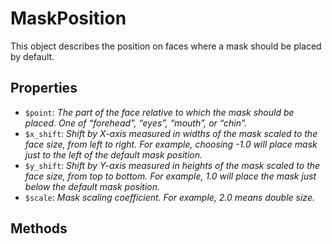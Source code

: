 # MaskPosition	

This object describes the position on faces where a mask should be placed by default.	

## Properties	

- `$point`: _The part of the face relative to which the mask should be placed. One of “forehead”, “eyes”, “mouth”, or “chin”._
- `$x_shift`: _Shift by X-axis measured in widths of the mask scaled to the face size, from left to right. For example, choosing -1.0 will place mask just to the left of the default mask position._
- `$y_shift`: _Shift by Y-axis measured in heights of the mask scaled to the face size, from top to bottom. For example, 1.0 will place the mask just below the default mask position._
- `$scale`: _Mask scaling coefficient. For example, 2.0 means double size._

## Methods	
